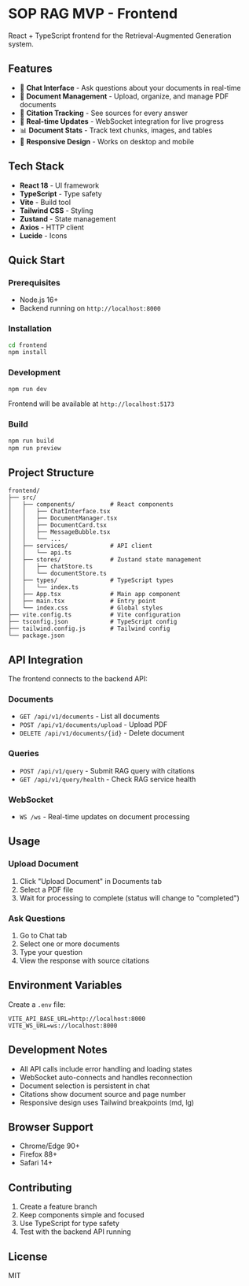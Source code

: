 # SOP RAG MVP - Frontend

React + TypeScript frontend for the Retrieval-Augmented Generation system.

## Features

- 💬 **Chat Interface** - Ask questions about your documents in real-time
- 📄 **Document Management** - Upload, organize, and manage PDF documents
- 🔗 **Citation Tracking** - See sources for every answer
- 🔄 **Real-time Updates** - WebSocket integration for live progress
- 📊 **Document Stats** - Track text chunks, images, and tables
- 🎨 **Responsive Design** - Works on desktop and mobile

## Tech Stack

- **React 18** - UI framework
- **TypeScript** - Type safety
- **Vite** - Build tool
- **Tailwind CSS** - Styling
- **Zustand** - State management
- **Axios** - HTTP client
- **Lucide** - Icons

## Quick Start

### Prerequisites
- Node.js 16+
- Backend running on `http://localhost:8000`

### Installation

```bash
cd frontend
npm install
```

### Development

```bash
npm run dev
```

Frontend will be available at `http://localhost:5173`

### Build

```bash
npm run build
npm run preview
```

## Project Structure

```
frontend/
├── src/
│   ├── components/          # React components
│   │   ├── ChatInterface.tsx
│   │   ├── DocumentManager.tsx
│   │   ├── DocumentCard.tsx
│   │   ├── MessageBubble.tsx
│   │   └── ...
│   ├── services/            # API client
│   │   └── api.ts
│   ├── stores/              # Zustand state management
│   │   ├── chatStore.ts
│   │   └── documentStore.ts
│   ├── types/               # TypeScript types
│   │   └── index.ts
│   ├── App.tsx              # Main app component
│   ├── main.tsx             # Entry point
│   └── index.css            # Global styles
├── vite.config.ts           # Vite configuration
├── tsconfig.json            # TypeScript config
├── tailwind.config.js       # Tailwind config
└── package.json
```

## API Integration

The frontend connects to the backend API:

### Documents
- `GET /api/v1/documents` - List all documents
- `POST /api/v1/documents/upload` - Upload PDF
- `DELETE /api/v1/documents/{id}` - Delete document

### Queries
- `POST /api/v1/query` - Submit RAG query with citations
- `GET /api/v1/query/health` - Check RAG service health

### WebSocket
- `WS /ws` - Real-time updates on document processing

## Usage

### Upload Document
1. Click "Upload Document" in Documents tab
2. Select a PDF file
3. Wait for processing to complete (status will change to "completed")

### Ask Questions
1. Go to Chat tab
2. Select one or more documents
3. Type your question
4. View the response with source citations

## Environment Variables

Create a `.env` file:

```
VITE_API_BASE_URL=http://localhost:8000
VITE_WS_URL=ws://localhost:8000
```

## Development Notes

- All API calls include error handling and loading states
- WebSocket auto-connects and handles reconnection
- Document selection is persistent in chat
- Citations show document source and page number
- Responsive design uses Tailwind breakpoints (md, lg)

## Browser Support

- Chrome/Edge 90+
- Firefox 88+
- Safari 14+

## Contributing

1. Create a feature branch
2. Keep components simple and focused
3. Use TypeScript for type safety
4. Test with the backend API running

## License

MIT
